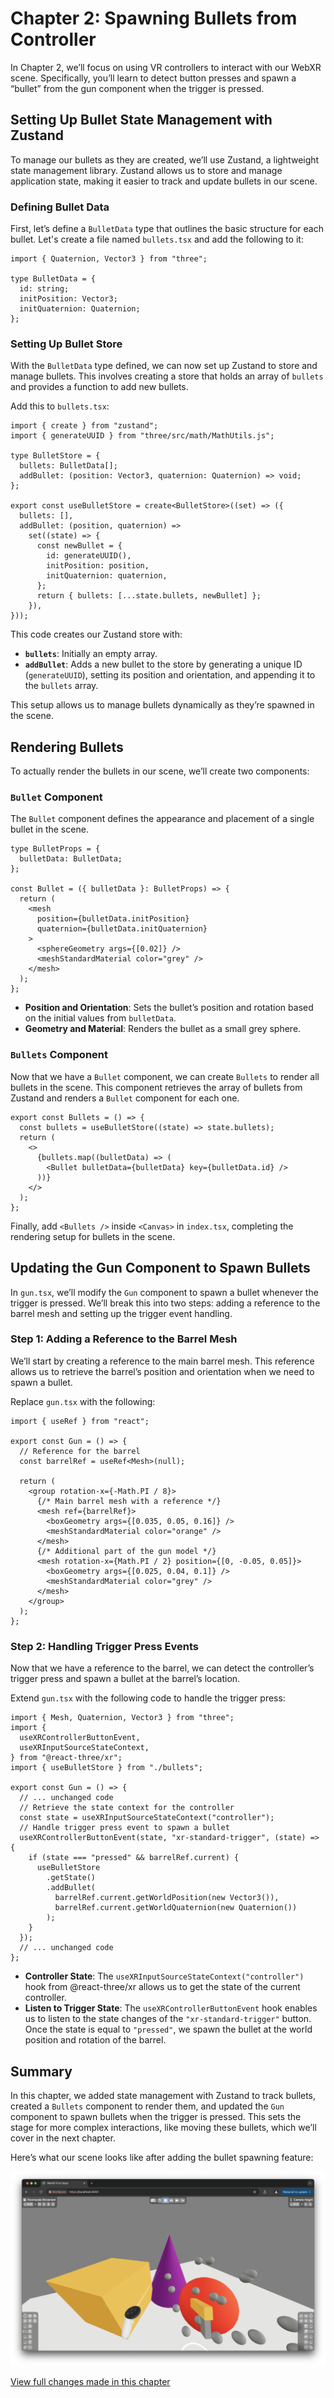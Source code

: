 # Chapter 2: Spawning Bullets from Controller

In Chapter 2, we’ll focus on using VR controllers to interact with our WebXR scene. Specifically, you’ll learn to detect button presses and spawn a “bullet” from the gun component when the trigger is pressed.

## Setting Up Bullet State Management with Zustand

To manage our bullets as they are created, we’ll use Zustand, a lightweight state management library. Zustand allows us to store and manage application state, making it easier to track and update bullets in our scene.

### Defining Bullet Data

First, let’s define a `BulletData` type that outlines the basic structure for each bullet. Let's create a file named `bullets.tsx` and add the following to it:

```tsx
import { Quaternion, Vector3 } from "three";

type BulletData = {
  id: string;
  initPosition: Vector3;
  initQuaternion: Quaternion;
};
```

### Setting Up Bullet Store

With the `BulletData` type defined, we can now set up Zustand to store and manage bullets. This involves creating a store that holds an array of `bullets` and provides a function to add new bullets.

Add this to `bullets.tsx`:

```tsx
import { create } from "zustand";
import { generateUUID } from "three/src/math/MathUtils.js";

type BulletStore = {
  bullets: BulletData[];
  addBullet: (position: Vector3, quaternion: Quaternion) => void;
};

export const useBulletStore = create<BulletStore>((set) => ({
  bullets: [],
  addBullet: (position, quaternion) =>
    set((state) => {
      const newBullet = {
        id: generateUUID(),
        initPosition: position,
        initQuaternion: quaternion,
      };
      return { bullets: [...state.bullets, newBullet] };
    }),
}));
```

This code creates our Zustand store with:

- **`bullets`**: Initially an empty array.
- **`addBullet`**: Adds a new bullet to the store by generating a unique ID (`generateUUID`), setting its position and orientation, and appending it to the `bullets` array.

This setup allows us to manage bullets dynamically as they’re spawned in the scene.

## Rendering Bullets

To actually render the bullets in our scene, we’ll create two components:

### `Bullet` Component

The `Bullet` component defines the appearance and placement of a single bullet in the scene.

```tsx
type BulletProps = {
  bulletData: BulletData;
};

const Bullet = ({ bulletData }: BulletProps) => {
  return (
    <mesh
      position={bulletData.initPosition}
      quaternion={bulletData.initQuaternion}
    >
      <sphereGeometry args={[0.02]} />
      <meshStandardMaterial color="grey" />
    </mesh>
  );
};
```

- **Position and Orientation**: Sets the bullet’s position and rotation based on the initial values from `bulletData`.
- **Geometry and Material**: Renders the bullet as a small grey sphere.

### `Bullets` Component

Now that we have a `Bullet` component, we can create `Bullets` to render all bullets in the scene. This component retrieves the array of bullets from Zustand and renders a `Bullet` component for each one.

```tsx
export const Bullets = () => {
  const bullets = useBulletStore((state) => state.bullets);
  return (
    <>
      {bullets.map((bulletData) => (
        <Bullet bulletData={bulletData} key={bulletData.id} />
      ))}
    </>
  );
};
```

Finally, add `<Bullets />` inside `<Canvas>` in `index.tsx`, completing the rendering setup for bullets in the scene.

## Updating the Gun Component to Spawn Bullets

In `gun.tsx`, we’ll modify the `Gun` component to spawn a bullet whenever the trigger is pressed. We’ll break this into two steps: adding a reference to the barrel mesh and setting up the trigger event handling.

### Step 1: Adding a Reference to the Barrel Mesh

We’ll start by creating a reference to the main barrel mesh. This reference allows us to retrieve the barrel’s position and orientation when we need to spawn a bullet.

Replace `gun.tsx` with the following:

```tsx
import { useRef } from "react";

export const Gun = () => {
  // Reference for the barrel
  const barrelRef = useRef<Mesh>(null);

  return (
    <group rotation-x={-Math.PI / 8}>
      {/* Main barrel mesh with a reference */}
      <mesh ref={barrelRef}>
        <boxGeometry args={[0.035, 0.05, 0.16]} />
        <meshStandardMaterial color="orange" />
      </mesh>
      {/* Additional part of the gun model */}
      <mesh rotation-x={Math.PI / 2} position={[0, -0.05, 0.05]}>
        <boxGeometry args={[0.025, 0.04, 0.1]} />
        <meshStandardMaterial color="grey" />
      </mesh>
    </group>
  );
};
```

### Step 2: Handling Trigger Press Events

Now that we have a reference to the barrel, we can detect the controller’s trigger press and spawn a bullet at the barrel’s location.

Extend `gun.tsx` with the following code to handle the trigger press:

```tsx
import { Mesh, Quaternion, Vector3 } from "three";
import {
  useXRControllerButtonEvent,
  useXRInputSourceStateContext,
} from "@react-three/xr";
import { useBulletStore } from "./bullets";

export const Gun = () => {
  // ... unchanged code
  // Retrieve the state context for the controller
  const state = useXRInputSourceStateContext("controller");
  // Handle trigger press event to spawn a bullet
  useXRControllerButtonEvent(state, "xr-standard-trigger", (state) => {
    if (state === "pressed" && barrelRef.current) {
      useBulletStore
        .getState()
        .addBullet(
          barrelRef.current.getWorldPosition(new Vector3()),
          barrelRef.current.getWorldQuaternion(new Quaternion())
        );
    }
  });
  // ... unchanged code
};
```

- **Controller State**: The `useXRInputSourceStateContext("controller")` hook from @react-three/xr allows us to get the state of the current controller.
- **Listen to Trigger State**: The `useXRControllerButtonEvent` hook enables us to listen to the state changes of the `"xr-standard-trigger"` button. Once the state is equal to `"pressed"`, we spawn the bullet at the world position and rotation of the barrel.

## Summary

In this chapter, we added state management with Zustand to track bullets, created a `Bullets` component to render them, and updated the `Gun` component to spawn bullets when the trigger is pressed. This sets the stage for more complex interactions, like moving these bullets, which we’ll cover in the next chapter.

Here’s what our scene looks like after adding the bullet spawning feature:

![Scene with Bullet](./assets/chapter2.png)

[View full changes made in this chapter](https://github.com/meta-quest/webxr-first-steps-react/compare/chapter1...chapter2)
